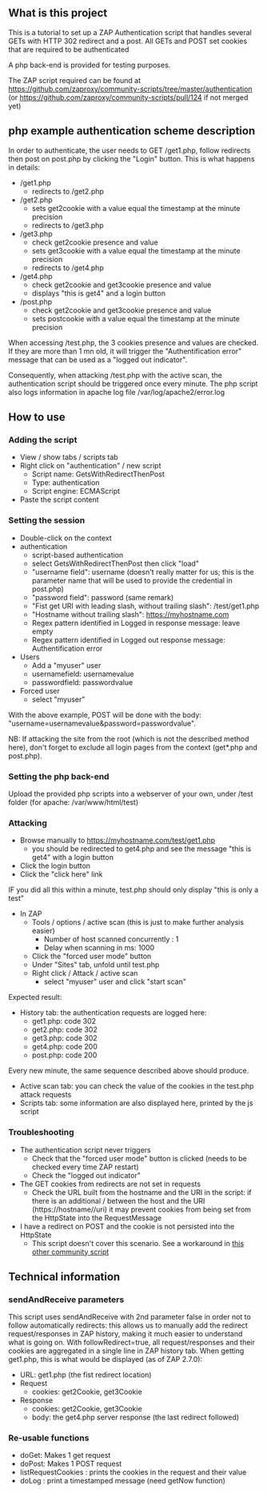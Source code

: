 ## What is this project

This is a tutorial to set up a ZAP Authentication script that handles several GETs with HTTP 302 redirect and a post. All GETs and POST set cookies that are required to be authenticated

A php back-end is provided for testing purposes.

The ZAP script required can be found at https://github.com/zaproxy/community-scripts/tree/master/authentication (or https://github.com/zaproxy/community-scripts/pull/124 if not merged yet)

## php example authentication scheme description
In order to authenticate, the user needs to GET /get1.php, follow redirects then post on post.php by clicking the "Login" button. This is what happens in details:
* /get1.php
    * redirects to /get2.php
* /get2.php
    * sets get2cookie with a value equal the timestamp at the minute precision
    * redirects to /get3.php
* /get3.php
    * check get2cookie presence and value
    * sets get3cookie with a value equal the timestamp at the minute precision
    * redirects to /get4.php
* /get4.php
    * check get2cookie and get3cookie presence and value
    *  displays "this is get4" and a login button
* /post.php
    * check get2cookie and get3cookie presence and value
    * sets postcookie with a value equal the timestamp at the minute precision
    
When accessing /test.php, the 3 cookies presence and values are checked. If they are more than 1 mn old, it will trigger the "Authentification error" message that can be used as a "logged out indicator".

Consequently, when attacking /test.php with the active scan, the authentication script should be triggered once every minute.
The php script also logs information in apache log file /var/log/apache2/error.log

## How to use
### Adding the script
* View / show tabs / scripts tab
* Right click on "authentication" / new script
    * Script name: GetsWithRedirectThenPost
    * Type: authentication
    * Script engine: ECMAScript 
* Paste the script content

### Setting the session
* Double-click on the context
* authentication
    * script-based authentication
    * select GetsWithRedirectThenPost then click "load"
    * "username field": username (doesn't really matter for us; this is the parameter name that will be used to provide the credential in post.php)
    * "password field": password (same remark)
    * "Fist get URI with leading slash, without trailing slash": /test/get1.php
    * "Hostname without trailing slash": https://myhostname.com
    * Regex pattern identified in Logged in response message: leave empty
    * Regex pattern identified in Logged out response message: Authentification error
* Users
    * Add a "myuser" user
    * usernamefield: usernamevalue
    * passwordfield: passwordvalue
* Forced user
    * select "myuser"

With the above example, POST will be done with the body: "username=usernamevalue&password=passwordvalue".

NB: If attacking the site from the root (which is not the described method here), don't forget to exclude all login pages from the context (get*.php and post.php).
    
### Setting the php back-end
Upload the provided php scripts into a webserver of your own, under /test folder (for apache: /var/www/html/test)
 
### Attacking
* Browse manually to https://myhostname.com/test/get1.php
    * you should be redirected to get4.php and see the message "this is get4" with a login button
* Click the login button
* Click the "click here" link

IF you did all this within a minute, test.php should only display "this is only a test"

* In ZAP
    * Tools / options / active scan (this is just to make further analysis easier)
       * Number of host scanned concurrently : 1
       * Delay when scanning in ms: 1000
    * Click the "forced user mode" button
    * Under "Sites" tab, unfold until test.php
    * Right click / Attack / active scan
        * select "myuser" user and click "start scan" 

Expected result: 
* History tab: the authentication requests are logged here:
    * get1.php: code 302
    * get2.php: code 302
    * get3.php: code 302
    * get4.php: code 200
    * post.php: code 200
       
Every new minute, the same sequence described above should produce. 
* Active scan tab: you can check the value of the cookies in the test.php attack requests
* Scripts tab: some information are also displayed here, printed by the js script

### Troubleshooting
* The authentication script never triggers
    * Check that the "forced user mode" button is clicked (needs to be checked every time ZAP restart)
    * Check the "logged out indicator"
* The GET cookies from redirects are not set in requests
    * Check the URL built from the hostname and the URI in the script: if there is an additional / between the host and the URI (https://hostname//uri) it may prevent cookies from being set from the HttpState into the RequestMessage 
* I have a redirect on POST and the cookie is not persisted into the HttpState
    * This script doesn't cover this scenario. See a workaround in [this other community script](https://github.com/zaproxy/community-scripts/tree/master/authentication/TwoStepAuthentication.js "TwoStepAuthentication community script")
   
## Technical information
### sendAndReceive parameters
This script uses sendAndReceive with 2nd parameter false in order not to follow automatically redirects: this allows us to manually add the redirect request/responses in ZAP history, making it much easier to understand what is going on. 
With followRedirect=true, all request/responses and their cookies are aggregated in a single line in ZAP history tab.
When getting get1.php, this is what would be displayed (as of ZAP 2.7.0):
* URL: get1.php (the fist redirect location)
* Request 
    * cookies: get2Cookie, get3Cookie
* Response 
    * cookies: get2Cookie, get3Cookie
    * body: the get4.php server response (the last redirect followed)


### Re-usable functions
* doGet: Makes 1 get request
* doPost: Makes 1 POST request
* listRequestCookies : prints the cookies in the request and their value
* doLog : print a timestamped message (need getNow function)


